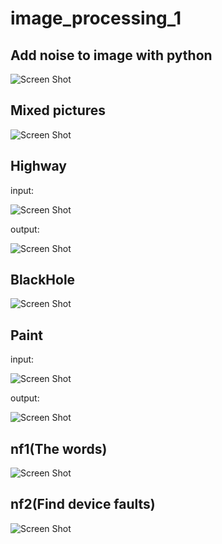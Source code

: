 # image_processing_1

## Add noise to image with python

![Screen Shot](add_noise\output.jpg)

## Mixed pictures

![Screen Shot](mix\output.jpg)

## Highway

input:

![Screen Shot](highway\h8.jpg)

output:

![Screen Shot](highway\vid_highway.jpg)

## BlackHole

![Screen Shot](blackhole\result.jpg)

## Paint

input:

![Screen Shot](pinture\Mona_Lisa.jpg)

output:

![Screen Shot](pinture\resultt.jpg)


## nf1(The words)

![Screen Shot](nf1\new_img.tif)


## nf2(Find device faults)

![Screen Shot](nf2\result.jpg)